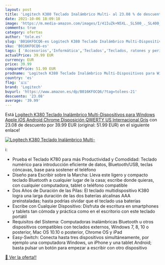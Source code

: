 ```yaml
---
layout: post
title: 'Logitech K380 Teclado Inalámbrico Multi- al 23.08 % de descuento'
date: 2021-10-06 18:09:18
image: 'https://m.media-amazon.com/images/I/41IuZk+N5XL._SL500_._SL400_.jpg'
comments: true
category: ofertas
author: 'tole.es'
slug: 'B016KFOCQ6-es Logitech K380 Teclado Inalámbrico Multi-Dispositivos para...'
sku: 'B016KFOCQ6-es'
tags: [ 'Accesorios','Informática','Teclados','Teclados, ratones y periféricos de entrada','apple','logitech', ]
actualPrice: 39.99 EUR
currency: EUR
price: 39.99
comparePrice: 51.99 EUR
prodname: 'Logitech K380 Teclado Inalámbrico Multi-Dispositivos para Windows  Apple iOS  Android  Chrome  Disposición QWERTY US Internacional  Gris'
country: 'es'
flag: '🇪🇸'
brand: 'Logitech'
buyurl: 'https://www.amazon.es/dp/B016KFOCQ6/?tag=tolees-21'
descuento: '23.08'
average: '39.99'
---
```


Está [Logitech K380 Teclado Inalámbrico Multi-Dispositivos para Windows  Apple iOS  Android  Chrome  Disposición QWERTY US Internacional  Gris](https://www.amazon.es/dp/B016KFOCQ6/?tag=tolees-21) con 23.08 de descuento por 39.99 EUR (original: 51.99 EUR) en el siguiente enlace!

[![Logitech K380 Teclado Inalámbrico Multi-](https://m.media-amazon.com/images/I/41IuZk+N5XL._SL500_._SL400_.jpg)](https://www.amazon.es/dp/B016KFOCQ6/?tag=tolees-21)

ℹ️:

- Prueba el Teclado K780 para más Productividad y Comodidad: Teclado numérico para introducción eficiente de datos, Bluetooth/USB, teclas cóncavas, base para sostener el teléfono
- Diseño para Escribir sobre la Marcha: Lleva este ligero y compacto teclado Bluetooth a cualquier lugar de la casa; escribe donde quieras, con cualquier computadora, tablet o teléfono compatible
- Dos Años de Duración de las Pilas: El teclado multidispositivo K380 logra una larga duración de las dos baterías alcalinas AAA preinstaladas; hasta podrías olvidar que el teclado usa baterías
- Escribe con Cualquier Dispositivo: Disfruta de escritura en smartphones y tablets tan cómoda y práctica como en el escritorio con este teclado portátil
- Requisitos del Sistema: Computadoras inalámbricas Bluetooth u otros dispositivos compatibles con teclados externos, Windows 7, 8, 10 o posterior, Mac OS 10.10 o posterior, Chrome OS y iPad
- Easy-Switch: Conecta hasta tres dispositivos simultáneamente, por ejemplo una computadora Windows, un iPhone y una tablet Android; basta pulsar un botón para empezar a escribir con otro dispositivo

[🛒 Ver la oferta!!](https://www.amazon.es/dp/B016KFOCQ6/?tag=tolees-21)
